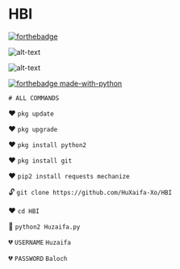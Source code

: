 # HBI

[![forthebadge](https://forthebadge.com/images/badges/powered-by-TeamUnity.svg)](https://forthebadge.com)

![alt-text](https://user-images.githubusercontent.com/69212320/91600995-550a9a80-e982-11ea-9001-f84a7552967e.gif)



![alt-text](https://camo.githubusercontent.com/1948ddf39008f21ab0358ede8191898825302e20/68747470733a2f2f6769746875622d726561646d652d73746174732e616e7572616768617a7261312e76657263656c2e6170702f6170692f746f702d6c616e67732f3f757365726e616d653d487558616966612d586f266c61796f75743d636f6d70616374267468656d653d636861727472657573652d6461726b)



[![forthebadge made-with-python](http://ForTheBadge.com/images/badges/made-with-python.svg)](https://www.python.org/)


`# ALL COMMANDS `

❤ `pkg update `

❤ `pkg upgrade`

❤ `pkg install python2`

❤ `pkg install git`

❤ `pip2 install requests mechanize`

🔓 `git clone https://github.com/HuXaifa-Xo/HBI`

❤ `cd HBI`

💜 `python2 Huzaifa.py`

💔 `USERNAME`  `Huzaifa`

💔 `PASSWORD`  `Baloch`

